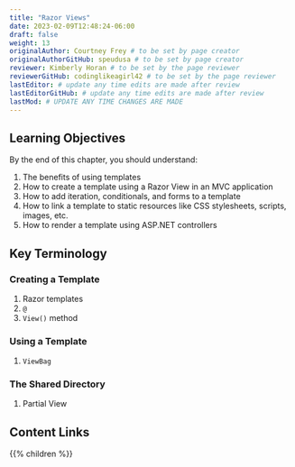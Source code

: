 ```yaml
---
title: "Razor Views"
date: 2023-02-09T12:48:24-06:00
draft: false
weight: 13
originalAuthor: Courtney Frey # to be set by page creator
originalAuthorGitHub: speudusa # to be set by page creator
reviewer: Kimberly Horan # to be set by the page reviewer
reviewerGitHub: codinglikeagirl42 # to be set by the page reviewer
lastEditor: # update any time edits are made after review
lastEditorGitHub: # update any time edits are made after review
lastMod: # UPDATE ANY TIME CHANGES ARE MADE
---
```


## Learning Objectives 

By the end of this chapter, you should understand:
1. The benefits of using templates
1. How to create a template using a Razor View in an MVC application
1. How to add iteration, conditionals, and forms to a template
1. How to link a template to static resources like CSS stylesheets, scripts, images, etc.
1. How to render a template using ASP.NET controllers

## Key Terminology

### Creating a Template
1. Razor templates
1. `@`
1. `View()` method

### Using a Template
1. `ViewBag`

### The Shared Directory
1. Partial View

## Content Links

{{% children %}}
